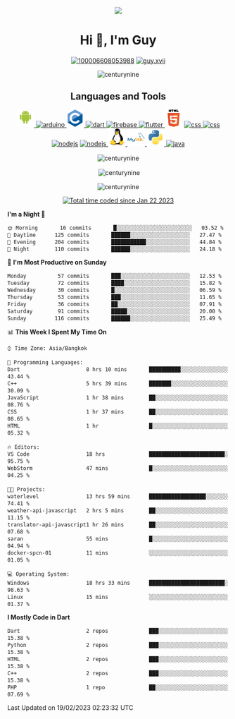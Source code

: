 
<p align="center"> <img src="https://user-images.githubusercontent.com/109062980/213915698-3e79c409-24f8-4471-a5f8-e7a842ad3a0a.gif" width="100" /> </p>

<h1 align="center">Hi 👋, I'm Guy</h1>

<p align="center">
<a href="https://fb.com/100006608053988" target="blank"><img align="center" src="https://raw.githubusercontent.com/rahuldkjain/github-profile-readme-generator/master/src/images/icons/Social/facebook.svg" alt="100006608053988" height="30" width="40" /></a>
<a href="https://instagram.com/guy.xvii" target="blank"><img align="center" src="https://raw.githubusercontent.com/rahuldkjain/github-profile-readme-generator/master/src/images/icons/Social/instagram.svg" alt="guy.xvii" height="30" width="40" /></a>
</p>

<p align="center"> <img src="https://komarev.com/ghpvc/?username=centurynine&label=Profile%20views&color=0e75b6&style=for-the-badge" alt="centurynine" /> </p>

<h2 align="center">Languages and Tools</h3>
<p align="center"> <a href="https://developer.android.com" target="_blank" rel="noreferrer"> <img src="https://raw.githubusercontent.com/devicons/devicon/master/icons/android/android-original-wordmark.svg" alt="android" width="40" height="40"/> </a>
<a href="https://www.arduino.cc/" target="_blank" rel="noreferrer"> <img src="https://cdn.worldvectorlogo.com/logos/arduino-1.svg" alt="arduino" width="40" height="40"/> </a> <a href="https://www.cprogramming.com/" target="_blank" rel="noreferrer"> <img src="https://raw.githubusercontent.com/devicons/devicon/master/icons/c/c-original.svg" alt="c" width="40" height="40"/> </a> <a href="https://dart.dev" target="_blank" rel="noreferrer"> <img src="https://www.vectorlogo.zone/logos/dartlang/dartlang-icon.svg" alt="dart" width="40" height="40"/> </a> <a href="https://firebase.google.com/" target="_blank" rel="noreferrer"> <img src="https://www.vectorlogo.zone/logos/firebase/firebase-icon.svg" alt="firebase" width="40" height="40"/> </a> <a href="https://flutter.dev" target="_blank" rel="noreferrer"> <img src="https://www.vectorlogo.zone/logos/flutterio/flutterio-icon.svg" alt="flutter" width="40" height="40"/> </a> <a href="https://www.w3.org/html/" target="_blank" rel="noreferrer"> <img src="https://raw.githubusercontent.com/devicons/devicon/master/icons/html5/html5-original-wordmark.svg" alt="html5" width="40" height="40"/></a>
<a href="https://www.w3.org/css/" target="_blank" rel="noreferrer"> <img src="https://user-images.githubusercontent.com/109062980/213923491-dbfc7e67-388e-4f8f-a049-5dfde2b4b63c.png" alt="css" height="40"/></a><a href="https://www.javascript.com/" target="_blank" rel="noreferrer"> <img src="https://user-images.githubusercontent.com/109062980/219581763-8c026527-9b2e-4c55-a719-52c950b277de.png" alt="css" height="40"/></a>
<a href="https://nodejs.org/en/docs/" target="_blank" rel="noreferrer"> <img src="https://user-images.githubusercontent.com/109062980/213923780-754a75e1-5454-46d2-ba39-13a74f8b00f5.png" alt="nodejs" height="40"/></a>
<a href="[https://nodejs.org/en/docs/](https://www.w3schools.com/php/)" target="_blank" rel="noreferrer"> <img src="https://user-images.githubusercontent.com/109062980/213923851-7ef9b7ea-08d3-43c1-a327-4f2c9662c07e.png" alt="nodejs" height="40"/></a><a href="https://www.linux.org/" target="_blank" rel="noreferrer"> <img src="https://raw.githubusercontent.com/devicons/devicon/master/icons/linux/linux-original.svg" alt="linux" width="40" height="40"/> </a> <a href="https://www.mysql.com/" target="_blank" rel="noreferrer"> <img src="https://raw.githubusercontent.com/devicons/devicon/master/icons/mysql/mysql-original-wordmark.svg" alt="mysql" width="40" height="40"/> </a> <a href="https://www.python.org" target="_blank" rel="noreferrer"> <img src="https://raw.githubusercontent.com/devicons/devicon/master/icons/python/python-original.svg" alt="python" width="40" height="40"/> </a><a href="https://www.python.org" target="_blank" rel="noreferrer"> <img src="https://www.vectorlogo.zone/logos/java/java-vertical.svg" alt="java" height="40"/> </a>
</p>

<p align="center"><img align="center" src="https://github-readme-stats.vercel.app/api/top-langs?username=centurynine&show_icons=true&locale=en&layout=compact&theme=" alt="centurynine" /></p>

<p align="center">&nbsp;<img align="center" src="https://github-readme-stats.vercel.app/api?username=centurynine&show_icons=true&locale=en&theme=" alt="centurynine" /></p>

<p align="center"><img align="center" src="https://github-readme-streak-stats.herokuapp.com/?user=centurynine&theme=" alt="centurynine" /></p>
<p align="center">
<a href="https://wakatime.com/@9ded98d1-6308-4a11-a75a-63f31fdc4e7a"><img src="https://wakatime.com/badge/user/9ded98d1-6308-4a11-a75a-63f31fdc4e7a.svg" alt="Total time coded since Jan 22 2023" /></a>
  
<!--START_SECTION:waka-->
**I'm a Night 🦉** 

```text
🌞 Morning       16 commits       █░░░░░░░░░░░░░░░░░░░░░░░░   03.52 % 
🌆 Daytime      125 commits       ██████░░░░░░░░░░░░░░░░░░░   27.47 % 
🌃 Evening      204 commits       ███████████░░░░░░░░░░░░░░   44.84 % 
🌙 Night        110 commits       ██████░░░░░░░░░░░░░░░░░░░   24.18 % 

```
📅 **I'm Most Productive on Sunday** 

```text
Monday          57 commits       ███░░░░░░░░░░░░░░░░░░░░░░   12.53 % 
Tuesday         72 commits       ████░░░░░░░░░░░░░░░░░░░░░   15.82 % 
Wednesday       30 commits       █░░░░░░░░░░░░░░░░░░░░░░░░   06.59 % 
Thursday        53 commits       ███░░░░░░░░░░░░░░░░░░░░░░   11.65 % 
Friday          36 commits       ██░░░░░░░░░░░░░░░░░░░░░░░   07.91 % 
Saturday        91 commits       █████░░░░░░░░░░░░░░░░░░░░   20.00 % 
Sunday         116 commits       ██████░░░░░░░░░░░░░░░░░░░   25.49 % 

```


📊 **This Week I Spent My Time On** 

```text
⌚︎ Time Zone: Asia/Bangkok

💬 Programming Languages: 
Dart                     8 hrs 10 mins       ██████████░░░░░░░░░░░░░░░   43.44 % 
C++                      5 hrs 39 mins       ███████░░░░░░░░░░░░░░░░░░   30.09 % 
JavaScript               1 hr 38 mins        ██░░░░░░░░░░░░░░░░░░░░░░░   08.76 % 
CSS                      1 hr 37 mins        ██░░░░░░░░░░░░░░░░░░░░░░░   08.65 % 
HTML                     1 hr                █░░░░░░░░░░░░░░░░░░░░░░░░   05.32 % 

🔥 Editors: 
VS Code                  18 hrs              ████████████████████████░   95.75 % 
WebStorm                 47 mins             █░░░░░░░░░░░░░░░░░░░░░░░░   04.25 % 

🐱‍💻 Projects: 
waterlevel               13 hrs 59 mins      ██████████████████░░░░░░░   74.41 % 
weather-api-javascript   2 hrs 5 mins        ██░░░░░░░░░░░░░░░░░░░░░░░   11.15 % 
translator-api-javascript1 hr 26 mins        ██░░░░░░░░░░░░░░░░░░░░░░░   07.68 % 
saran                    55 mins             █░░░░░░░░░░░░░░░░░░░░░░░░   04.94 % 
docker-spcn-01           11 mins             ░░░░░░░░░░░░░░░░░░░░░░░░░   01.05 % 

💻 Operating System: 
Windows                  18 hrs 33 mins      ████████████████████████░   98.63 % 
Linux                    15 mins             ░░░░░░░░░░░░░░░░░░░░░░░░░   01.37 % 

```

**I Mostly Code in Dart** 

```text
Dart                     2 repos             ███░░░░░░░░░░░░░░░░░░░░░░   15.38 % 
Python                   2 repos             ███░░░░░░░░░░░░░░░░░░░░░░   15.38 % 
HTML                     2 repos             ███░░░░░░░░░░░░░░░░░░░░░░   15.38 % 
C++                      2 repos             ███░░░░░░░░░░░░░░░░░░░░░░   15.38 % 
PHP                      1 repo              ██░░░░░░░░░░░░░░░░░░░░░░░   07.69 % 

```



 Last Updated on 19/02/2023 02:23:32 UTC
<!--END_SECTION:waka-->
  
</p>

